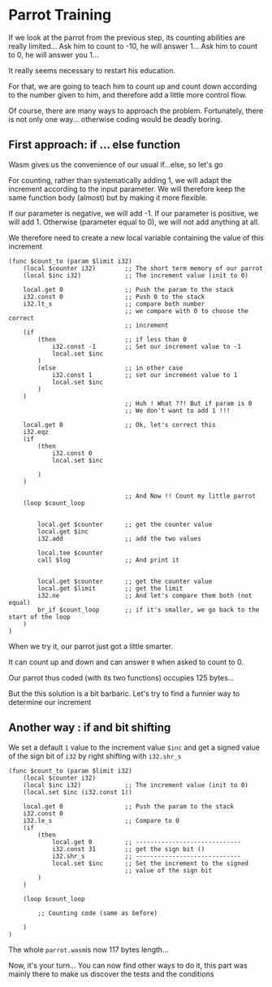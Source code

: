 # Parrot Training

If we look at the parrot from the previous step, its counting abilities are really limited...
Ask him to count to -10, he will answer 1...
Ask him to count to 0, he will answer you 1...

It really seems necessary to restart his education.

For that, we are going to teach him to count up and count down according to the number given to him, and therefore add a little more control flow.

Of course, there are many ways to approach the problem. Fortunately, there is not only one way...  otherwise coding would be deadly boring.

## First approach: if ... else function
Wasm gives us the convenience of our usual if...else, so let's go

For counting, rather than systematically adding 1, we will adapt the increment according to the input parameter. We will therefore keep the same function body (almost) but by making it more flexible.

If our parameter is negative, we will add -1.
If our parameter is positive, we will add 1.
Otherwise (parameter equal to 0), we will not add anything at all.

We therefore need to create a new local variable containing the value of this increment

```wasm
(func $count_to (param $limit i32)
    (local $counter i32)        ;; The short term memory of our parrot
    (local $inc i32)            ;; The increment value (init to 0)

    local.get 0                 ;; Push the param to the stack        
    i32.const 0                 ;; Push 0 to the stack   
    i32.lt_s                    ;; compare both number
                                ;; we compare with 0 to choose the correct
                                ;; increment
    (if                        
        (then                   ;; if less than 0
            i32.const -1        ;; Set our increment value to -1      
            local.set $inc
        )
        (else                   ;; in other case
            i32.const 1         ;; set our increment value to 1
            local.set $inc
        )
    )
                                ;; Huh ! What ??! But if param is 0
                                ;; We don't want to add 1 !!!

    local.get 0                 ;; Ok, let's correct this
    i32.eqz
    (if 
        (then
            i32.const 0
            local.set $inc

        )
    )

                                ;; And Now !! Count my little parrot
    (loop $count_loop           
    

        local.get $counter      ;; get the counter value
        local.get $inc            
        i32.add                 ;; add the two values

        local.tee $counter
        call $log               ;; And print it


        local.get $counter      ;; get the counter value
        local.get $limit        ;; get the limit
        i32.ne                  ;; And let's compare them both (not equal)
        br_if $count_loop       ;; if it's smaller, we go back to the start of the loop
    )
)

```

When we try it, our parrot just got a little smarter.

It can count up and down and can answer `0` when asked to count to 0.

Our parrot thus coded (with its two functions) occupies 125 bytes...

But the this solution is a bit barbaric. Let's try to find a funnier way to determine our increment

## Another way : if and bit shifting

We set a default `1` value to the increment value `$inc` and get a signed value of the sign bit of `i32` by right shifting with `i32.shr_s`

```wasm
(func $count_to (param $limit i32)
    (local $counter i32)        
    (local $inc i32)            ;; The increment value (init to 0)
    (local.set $inc (i32.const 1))

    local.get 0                 ;; Push the param to the stack        
    i32.const 0
    i32.le_s                    ;; Compare to 0
    (if 
        (then
            local.get 0         ;; -----------------------------
            i32.const 31        ;; get the sign bit ()
            i32.shr_s           ;; -----------------------------
            local.set $inc      ;; Set the increment to the signed 
                                ;; value of the sign bit
        )
    )

    (loop $count_loop           
    
        ;; Counting code (same as before)
        
    )
)

```

The whole `parrot.wasm`is now 117 bytes length...

Now, it's your turn... You can now find other ways to do it, this part was mainly there to make us discover the tests and the conditions
